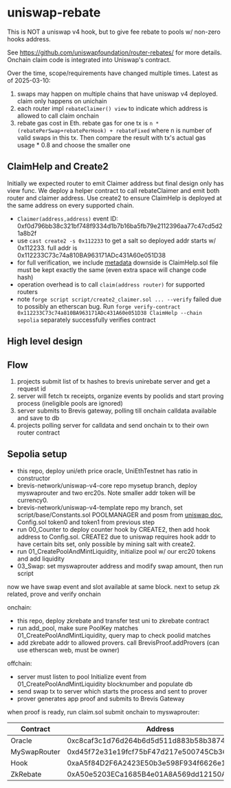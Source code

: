 # uniswap-rebate
This is NOT a uniswap v4 hook, but to give fee rebate to pools w/ non-zero hooks address.

See https://github.com/uniswapfoundation/router-rebates/ for more details. Onchain claim code is integrated into Uniswap's contract.

Over the time, scope/requirements have changed multiple times. Latest as of 2025-03-10:
1. swaps may happen on multiple chains that have uniswap v4 deployed. claim only happens on unichain
2. each router impl `rebateClaimer() view` to indicate which address is allowed to call claim onchain
3. rebate gas cost in Eth. rebate gas for one tx is `n * (rebatePerSwap+rebatePerHook) + rebateFixed` where n is number of valid swaps in this tx. Then compare the result with tx's actual gas usage * 0.8  and choose the smaller one

## ClaimHelp and Create2
Initially we expected router to emit Claimer address but final design only has view func. We deploy a helper contract to call rebateClaimer and emit both router and claimer address. Use create2 to ensure ClaimHelp is deployed at the same address on every supported chain.
- `Claimer(address,address)` event ID: 0xf0d796bb38c321bf748f9334d1b7b16ba5fb79e2112396aa77c47cd5d21a8b2f
- use `cast create2 -s 0x112233` to get a salt so deployed addr starts w/ 0x112233. full addr is 0x112233C73c74a810BA963171ADc431A60e051D38
- for full verification, we include [metadata](https://book.getfoundry.sh/guides/deterministic-deployments-using-create2#metadata-and-bytecode) downside is ClaimHelp.sol file must be kept exactly the same (even extra space will change code hash)
- operation overhead is to call `claim(address router)` for supported routers
- note `forge script script/create2_claimer.sol ... --verify` failed due to possibly an etherscan bug. Run `forge verify-contract 0x112233C73c74a810BA963171ADc431A60e051D38 ClaimHelp --chain sepolia` separately successfully verifies contract

## High level design

## Flow
1. projects submit list of tx hashes to brevis unirebate server and get a request id
2. server will fetch tx receipts, organize events by poolids and start proving process (ineligible pools are ignored)
3. server submits to Brevis gateway, polling till onchain calldata available and save to db
4. projects polling server for calldata and send onchain tx to their own router contract

## Sepolia setup
- this repo, deploy uni/eth price oracle, UniEthTestnet has ratio in constructor
- brevis-network/uniswap-v4-core repo mysetup branch, deploy myswaprouter and two erc20s. Note smaller addr token will be currency0.
- brevis-network/uniswap-v4-template repo my branch, set script/base/Constants.sol POOLMANAGER and posm from [uniswap doc](https://docs.uniswap.org/contracts/v4/deployments), Config.sol token0 and token1 from previous step
- run 00_Counter to deploy counter hook by CREATE2, then add hook address to Config.sol. CREATE2 due to uniswap requires hook addr to have certain bits set, only possible by mining salt with create2.
- run 01_CreatePoolAndMintLiquidity, initialize pool w/ our erc20 tokens and add liquidity
- 03_Swap: set myswaprouter address and modify swap amount, then run script

now we have swap event and slot available at same block. next to setup zk related, prove and verify onchain

onchain:
- this repo, deploy zkrebate and transfer test uni to zkrebate contract
- run add_pool, make sure PoolKey matches 01_CreatePoolAndMintLiquidity, query map to check poolid matches
- add zkrebate addr to allowed provers. call BrevisProof.addProvers (can use etherscan web, must be owner)

offchain:
- server must listen to pool Initialize event from 01_CreatePoolAndMintLiquidity blocknumber and populate db
- send swap tx to server which starts the process and sent to prover
- prover generates app proof and submits to Brevis Gateway

when proof is ready, run claim.sol submit onchain to myswaprouter:

| Contract  | Address |
| ------------- | ------------- |
| Oracle | 0xc8caf3c1d76d264b6d5d511d883b58b3874eafa0 |
| MySwapRouter | 0xd45f72e31e19fcf75bF47d217e500745Cb36263b |
| Hook | 0xaA5f84D2F6A2423E50b3e598F934f6626e12CAc0 |
| ZkRebate | 0xA50e5203ECa1685B4e01A8A569dd12150A8b419D |
